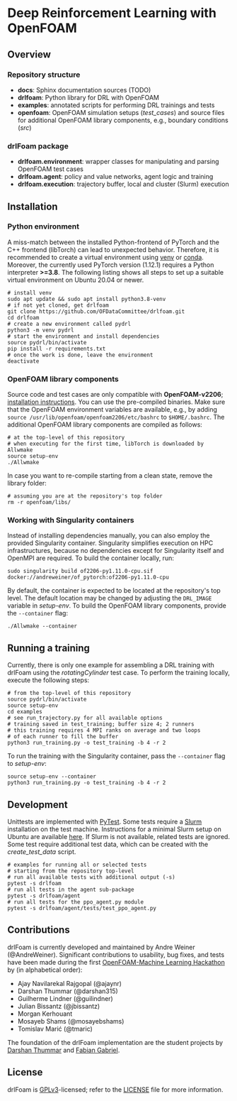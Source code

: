 # Deep Reinforcement Learning with OpenFOAM

## Overview

### Repository structure

- **docs**: Sphinx documentation sources (TODO)
- **drlfoam**: Python library for DRL with OpenFOAM
- **examples**: annotated scripts for performing DRL trainings and tests
- **openfoam**: OpenFOAM simulation setups (*test_cases*) and source files for additional OpenFOAM library components, e.g., boundary conditions (*src*)

### drlFoam package

- **drlfoam.environment**: wrapper classes for manipulating and parsing OpenFOAM test cases
- **drlfoam.agent**: policy and value networks, agent logic and training
- **drlfoam.execution**: trajectory buffer, local and cluster (Slurm) execution

## Installation

### Python environment

A miss-match between the installed Python-frontend of PyTorch and the C++ frontend (libTorch) can lead to unexpected behavior. Therefore, it is recommended to create a virtual environment using [venv](https://docs.python.org/3/library/venv.html) or [conda](https://docs.conda.io/en/latest/miniconda.html). Moreover, the currently used PyTorch version (1.12.1) requires a Python interpreter **>=3.8**. The following listing shows all steps to set up a suitable virtual environment on Ubuntu 20.04 or newer.
```
# install venv
sudo apt update && sudo apt install python3.8-venv
# if not yet cloned, get drlfoam
git clone https://github.com/OFDataCommittee/drlfoam.git
cd drlfoam
# create a new environment called pydrl
python3 -m venv pydrl
# start the environment and install dependencies
source pydrl/bin/activate
pip install -r requirements.txt
# once the work is done, leave the environment
deactivate
```

### OpenFOAM library components

Source code and test cases are only compatible with **OpenFOAM-v2206**; [installation instructions](https://develop.openfoam.com/Development/openfoam/-/wikis/precompiled). You can use the pre-compiled binaries. Make sure that the OpenFOAM environment variables are available, e.g., by adding `source /usr/lib/openfoam/openfoam2206/etc/bashrc` to `$HOME/.bashrc`. The additional OpenFOAM library components are compiled as follows:
```
# at the top-level of this repository
# when executing for the first time, libTorch is downloaded by Allwmake
source setup-env
./Allwmake
```
In case you want to re-compile starting from a clean state, remove the library folder:
```
# assuming you are at the repository's top folder
rm -r openfoam/libs/
```

### Working with Singularity containers

Instead of installing dependencies manually, you can also employ the provided Singularity container. Singularity simplifies execution on HPC infrastructures, because no dependencies except for Singularity itself and OpenMPI are required. To build the container locally, run:
```
sudo singularity build of2206-py1.11.0-cpu.sif docker://andreweiner/of_pytorch:of2206-py1.11.0-cpu
```
By default, the container is expected to be located at the repository's top level. The default location may be changed by adjusting the `DRL_IMAGE` variable in *setup-env*. To build the OpenFOAM library components, provide the `--container` flag:
```
./Allwmake --container
```

## Running a training

Currently, there is only one example for assembling a DRL training with drlFoam using the *rotatingCylinder* test case. To perform the training locally, execute the following steps:
```
# from the top-level of this repository
source pydrl/bin/activate
source setup-env
cd examples
# see run_trajectory.py for all available options
# training saved in test_training; buffer size 4; 2 runners
# this training requires 4 MPI ranks on average and two loops
# of each runner to fill the buffer
python3 run_training.py -o test_training -b 4 -r 2
```
To run the training with the Singularity container, pass the `--container` flag to *setup-env*:
```
source setup-env --container
python3 run_training.py -o test_training -b 4 -r 2
```

## Development

Unittests are implemented with [PyTest](https://docs.pytest.org/en/7.1.x/). Some tests require a [Slurm](https://slurm.schedmd.com/documentation.html) installation on the test machine. Instructions for a minimal Slurm setup on Ubuntu are available [here](https://gist.github.com/ckandoth/2acef6310041244a690e4c08d2610423). If Slurm is not available, related tests are ignored. Some test require additional test data, which can be created with the *create_test_data* script.
```
# examples for running all or selected tests
# starting from the repository top-level
# run all available tests with additional output (-s)
pytest -s drlfoam
# run all tests in the agent sub-package
pytest -s drlfoam/agent
# run all tests for the ppo_agent.py module
pytest -s drlfoam/agent/tests/test_ppo_agent.py
```

## Contributions

drlFoam is currently developed and maintained by Andre Weiner (@AndreWeiner). Significant contributions to usability, bug fixes, and tests have been made during the first [OpenFOAM-Machine Learning Hackathon](https://github.com/OFDataCommittee/OFMLHackathon) by (in alphabetical order):

- Ajay Navilarekal Rajgopal (@ajaynr)
- Darshan Thummar (@darshan315)
- Guilherme Lindner (@guilindner)
- Julian Bissantz (@jbissantz)
- Morgan Kerhouant
- Mosayeb Shams (@mosayebshams)
- Tomislav Marić (@tmaric)

The foundation of the drlFoam implementation are the student projects by [Darshan Thummar](https://github.com/darshan315/flow_past_cylinder_by_DRL) and [Fabian Gabriel](https://github.com/FabianGabriel/Active_flow_control_past_cylinder_using_DRL).

## License

drlFoam is [GPLv3](https://en.wikipedia.org/wiki/GNU_General_Public_License)-licensed; refer to the [LICENSE](https://github.com/OFDataCommittee/drlfoam/blob/main/LICENSE) file for more information.